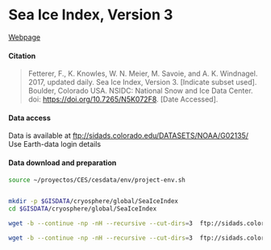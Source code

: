 # Sea Ice Index, Version 3

[Webpage](https://nsidc.org/data/G02135/versions/3)


#### Citation
> Fetterer, F., K. Knowles, W. N. Meier, M. Savoie, and A. K. Windnagel. 2017, updated daily. Sea Ice Index, Version 3. [Indicate subset used]. Boulder, Colorado USA. NSIDC: National Snow and Ice Data Center. doi: https://doi.org/10.7265/N5K072F8. [Date Accessed].

#### Data access

Data is available at ftp://sidads.colorado.edu/DATASETS/NOAA/G02135/
Use Earth-data login details


#### Data download and preparation

```sh
source ~/proyectos/CES/cesdata/env/project-env.sh


mkdir -p $GISDATA/cryosphere/global/SeaIceIndex
cd $GISDATA/cryosphere/global/SeaIceIndex

wget -b --continue -np -nH --recursive --cut-dirs=3  ftp://sidads.colorado.edu/DATASETS/NOAA/G02135/north/monthly/geotiff/

wget -b --continue -np -nH --recursive --cut-dirs=3  ftp://sidads.colorado.edu/DATASETS/NOAA/G02135/south/monthly/geotiff/

```
